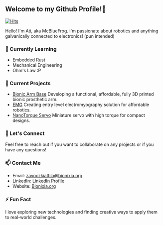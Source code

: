 ## Welcome to my Github Profile!👋
[![Hits](https://hits.sh/github.com/McBlueFrog.svg?label=Profile%20Views&color=388ffa)](https://hits.sh/github.com/McBlueFrog/)

Hello! I'm Ati, aka McBlueFrog. I'm passionate about robotics and anything galvanically connected to electronics! (pun intended)

### 🌱 Currently Learning
- Embedded Rust
- Mechanical Engineering
- Ohm's Law :P

### 🔭 Current Projects
- [Bionic Arm Base](#) Developing a functional, affordable, fully 3D printed bionic prosthetic arm.
- [EMG](#) Creating entry level electromyography solution for affordable robotics.
- [NanoTorque Servo](https://github.com/Bionixia/NanoTorque) Miniature servo with high torque for compact designs.

### 💬 Let's Connect
Feel free to reach out if you want to collaborate on any projects or if you have any questions!

### 📫 Contact Me
- Email: [zavoczkiattila@bionixia.org](mailto:zavoczkiattila@bionixia.org)
- LinkedIn: [LinkedIn Profile](https://www.linkedin.com/in/attila-z%C3%A1voczki-0075a0249/)
- Website: [Bionixia.org](https://bionixia.org)

### ⚡ Fun Fact
I love exploring new technologies and finding creative ways to apply them to real-world challenges.
